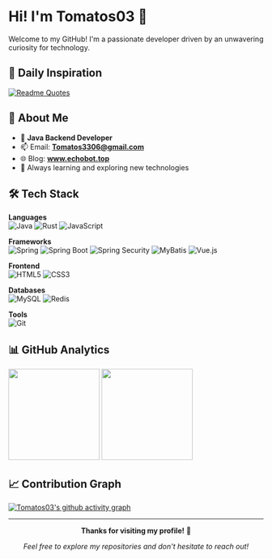 # Hi! I'm Tomatos03 👋

Welcome to my GitHub! I'm a passionate developer driven by an unwavering curiosity for technology.

## 💭 Daily Inspiration
[![Readme Quotes](https://quotes-github-readme.vercel.app/api?type=horizontal&theme=radical)](https://github.com/piyushsuthar/github-readme-quotes)

## 🚀 About Me
- 🔭 **Java Backend Developer** 
- 📫 Email: **Tomatos3306@gmail.com**
- 🌐 Blog: **www.echobot.top**
- 🌱 Always learning and exploring new technologies

## 🛠️ Tech Stack

**Languages** \
![Java](https://img.shields.io/badge/-Java-007396?style=for-the-badge&logo=openjdk&logoColor=white)
![Rust](https://img.shields.io/badge/-Rust-000000?style=for-the-badge&logo=rust&logoColor=white)
![JavaScript](https://img.shields.io/badge/-JavaScript-F7DF1E?style=for-the-badge&logo=javascript&logoColor=black)

**Frameworks** \
![Spring](https://img.shields.io/badge/-Spring-6DB33F?style=for-the-badge&logo=spring&logoColor=white)
![Spring Boot](https://img.shields.io/badge/-Spring%20Boot-6DB33F?style=for-the-badge&logo=springboot&logoColor=white)
![Spring Security](https://img.shields.io/badge/-Spring%20Security-6DB33F?style=for-the-badge&logo=springsecurity&logoColor=white)
![MyBatis](https://img.shields.io/badge/-MyBatis-DC382D?style=for-the-badge&logo=mybatis&logoColor=white)
![Vue.js](https://img.shields.io/badge/-Vue.js-4FC08D?style=for-the-badge&logo=vuedotjs&logoColor=white)

**Frontend** \
![HTML5](https://img.shields.io/badge/-HTML5-E34F26?style=for-the-badge&logo=html5&logoColor=white)
![CSS3](https://img.shields.io/badge/-CSS3-1572B6?style=for-the-badge&logo=css3&logoColor=white)

**Databases** \
![MySQL](https://img.shields.io/badge/-MySQL-4479A1?style=for-the-badge&logo=mysql&logoColor=white)
![Redis](https://img.shields.io/badge/-Redis-DC382D?style=for-the-badge&logo=redis&logoColor=white)

**Tools** \
![Git](https://img.shields.io/badge/-Git-F05032?style=for-the-badge&logo=git&logoColor=white)

## 📊 GitHub Analytics
<div align="left">
    <img height="180em" src="https://github-readme-stats.vercel.app/api?username=Tomatos03&show_icons=true&theme=radical&include_all_commits=true&count_private=true"/>
    <img height="180em" src="https://github-readme-stats.vercel.app/api/top-langs/?username=Tomatos03&layout=compact&theme=radical"/>
</div>


## 📈 Contribution Graph
[![Tomatos03's github activity graph](https://github-readme-activity-graph.vercel.app/graph?username=Tomatos03&theme=react-dark&hide_border=true)](https://github.com/ashutosh00710/github-readme-activity-graph)

---
<div align="center">
    
**Thanks for visiting my profile!** 🌟

*Feel free to explore my repositories and don't hesitate to reach out!*

</div>

